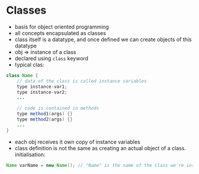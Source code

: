 # Classes

- basis for object oriented programming 
- all concepts encapsulated as classes
- class itself is a datatype, and once defined we can create objects of this datatype
- obj => instance of a class
- declared using `class` keyword
- typical clas:

```java
class Name {
    // data of the class is called instance variables
    type instance-var1; 
    type instance-var2;
    ...

    // code is contained in methods
    type method1(args) {}
    type method2(args) {}
    ...
}
```
- each obj receives it own copy of instance variables
- class definition is not the same as creating an actual object of a class. initialisation:
```java
Name varName = new Name(); // "Name" is the name of the class we're instantiating
```
